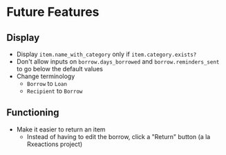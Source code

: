 # Future Features

## Display

- Display `item.name_with_category` only if `item.category.exists?`
- Don't allow inputs on `borrow.days_borrowed` and `borrow.reminders_sent` to go below the default values
- Change terminology
  - `Borrow` to `Loan`
  - `Recipient` to `Borrow`

## Functioning

- Make it easier to return an item
  - Instead of having to edit the borrow, click a "Return" button (a la Rxeactions project)
